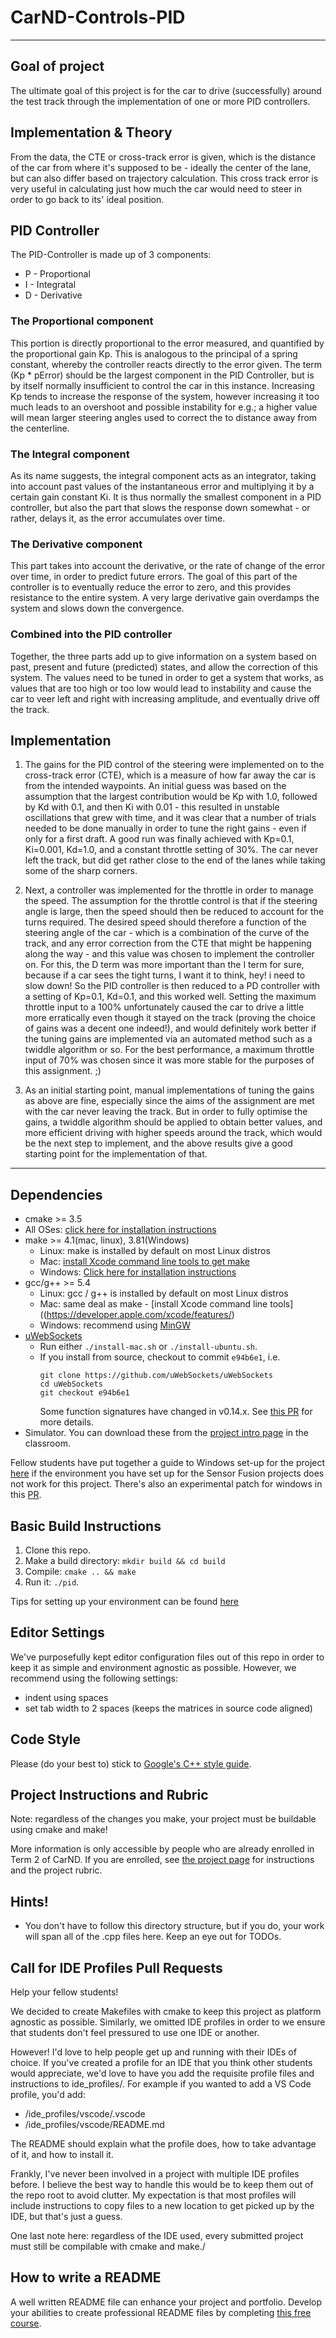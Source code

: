 # CarND-Controls-PID
---
## Goal of project
The ultimate goal of this project is for the car to drive (successfully) around the test track through the implementation of one or more PID controllers.

## Implementation & Theory
From the data, the CTE or cross-track error is given, which is the distance of the car from where it's supposed to be - ideally the center of the lane, but can also differ based on trajectory calculation. This cross track error is very useful in calculating just how much the car would need to steer in order to go back to its' ideal position.

## PID Controller
The PID-Controller is made up of 3 components:
* P - Proportional
* I - Integratal
* D - Derivative

### The Proportional component
This portion is directly proportional to the error measured, and quantified by the proportional gain Kp. This is analogous to the principal of a spring constant, whereby the controller reacts directly to the error given. The term (Kp * pError) should be the largest component in the PID Controller, but is by itself normally insufficient to control the car in this instance.
Increasing Kp tends to increase the response of the system, however increasing it too much leads to an overshoot and possible instability for e.g.; a higher value will mean larger steering angles used to correct the to distance away from the centerline.

### The Integral component
As its name suggests, the integral component acts as an integrator, taking into account past values of the instantaneous error and multiplying it by a certain gain constant Ki. It is thus normally the smallest component in a PID controller, but also the part that slows the response down somewhat - or rather, delays it, as the error accumulates over time.

### The Derivative component
This part takes into account the derivative, or the rate of change of the error over time, in order to predict future errors. The goal of this part of the controller is to eventually reduce the error to zero, and this provides resistance to the entire system.
A very large derivative gain overdamps the system and slows down the convergence.

### Combined into the PID controller
Together, the three parts add up to give information on a system based on past, present and future (predicted) states, and allow the correction of this system. The values need to be tuned in order to get a system that works, as values that are too high or too low would lead to instability and cause the car to veer left and right with increasing amplitude, and eventually drive off the track.

## Implementation
1. The gains for the PID control of the steering were implemented on to the cross-track error (CTE), which is a measure of how far away the car is from the intended waypoints. An initial guess was based on the assumption that the largest contribution would be Kp with 1.0, followed by Kd with 0.1, and then Ki with 0.01 - this resulted in unstable oscillations that grew with time, and it was clear that a number of trials needed to be done manually in order to tune the right gains - even if only for a first draft. A good run was finally achieved with  Kp=0.1, Ki=0.001, Kd=1.0, and a constant throttle setting of 30%. The car never left the track, but did get rather close to the end of the lanes while taking some of the sharp corners.

2. Next, a controller was implemented for the throttle in order to manage the speed. The assumption for the throttle control is that if the steering angle is large, then the speed should then be reduced to account for the turns required. The desired speed should therefore a function of the steering angle of the car - which is a combination of the curve of the track, and any error correction from the CTE that might be happening along the way - and this value was chosen to implement the controller on. For this, the D term was more important than the I term for sure, because if a car sees the tight turns, I want it to think, hey! i need to slow down! So the PID controller is then reduced to a PD controller with a setting of Kp=0.1, Kd=0.1, and this worked well. Setting the maximum throttle input to a 100% unfortunately caused the car to drive a little more erratically even though it stayed on the track (proving the choice of gains was a decent one indeed!), and would definitely work better if the tuning gains are implemented via an automated method such as a twiddle algorithm or so. For the best performance, a maximum throttle input of 70% was chosen since it was more stable for the purposes of this assignment. ;)

3. As an initial starting point, manual implementations of tuning the gains as above are fine, especially since the aims of the assignment are met with the car never leaving the track. But in order to fully optimise the gains, a twiddle algorithm should be applied to obtain better values, and more efficient driving with higher speeds around the track, which would be the next step to implement, and the above results give a good starting point for the implementation of that.

---
## Dependencies

* cmake >= 3.5
 * All OSes: [click here for installation instructions](https://cmake.org/install/)
* make >= 4.1(mac, linux), 3.81(Windows)
  * Linux: make is installed by default on most Linux distros
  * Mac: [install Xcode command line tools to get make](https://developer.apple.com/xcode/features/)
  * Windows: [Click here for installation instructions](http://gnuwin32.sourceforge.net/packages/make.htm)
* gcc/g++ >= 5.4
  * Linux: gcc / g++ is installed by default on most Linux distros
  * Mac: same deal as make - [install Xcode command line tools]((https://developer.apple.com/xcode/features/)
  * Windows: recommend using [MinGW](http://www.mingw.org/)
* [uWebSockets](https://github.com/uWebSockets/uWebSockets)
  * Run either `./install-mac.sh` or `./install-ubuntu.sh`.
  * If you install from source, checkout to commit `e94b6e1`, i.e.
    ```
    git clone https://github.com/uWebSockets/uWebSockets
    cd uWebSockets
    git checkout e94b6e1
    ```
    Some function signatures have changed in v0.14.x. See [this PR](https://github.com/udacity/CarND-MPC-Project/pull/3) for more details.
* Simulator. You can download these from the [project intro page](https://github.com/udacity/self-driving-car-sim/releases) in the classroom.

Fellow students have put together a guide to Windows set-up for the project [here](https://s3-us-west-1.amazonaws.com/udacity-selfdrivingcar/files/Kidnapped_Vehicle_Windows_Setup.pdf) if the environment you have set up for the Sensor Fusion projects does not work for this project. There's also an experimental patch for windows in this [PR](https://github.com/udacity/CarND-PID-Control-Project/pull/3).

## Basic Build Instructions

1. Clone this repo.
2. Make a build directory: `mkdir build && cd build`
3. Compile: `cmake .. && make`
4. Run it: `./pid`.

Tips for setting up your environment can be found [here](https://classroom.udacity.com/nanodegrees/nd013/parts/40f38239-66b6-46ec-ae68-03afd8a601c8/modules/0949fca6-b379-42af-a919-ee50aa304e6a/lessons/f758c44c-5e40-4e01-93b5-1a82aa4e044f/concepts/23d376c7-0195-4276-bdf0-e02f1f3c665d)

## Editor Settings

We've purposefully kept editor configuration files out of this repo in order to
keep it as simple and environment agnostic as possible. However, we recommend
using the following settings:

* indent using spaces
* set tab width to 2 spaces (keeps the matrices in source code aligned)

## Code Style

Please (do your best to) stick to [Google's C++ style guide](https://google.github.io/styleguide/cppguide.html).

## Project Instructions and Rubric

Note: regardless of the changes you make, your project must be buildable using
cmake and make!

More information is only accessible by people who are already enrolled in Term 2
of CarND. If you are enrolled, see [the project page](https://classroom.udacity.com/nanodegrees/nd013/parts/40f38239-66b6-46ec-ae68-03afd8a601c8/modules/f1820894-8322-4bb3-81aa-b26b3c6dcbaf/lessons/e8235395-22dd-4b87-88e0-d108c5e5bbf4/concepts/6a4d8d42-6a04-4aa6-b284-1697c0fd6562)
for instructions and the project rubric.

## Hints!

* You don't have to follow this directory structure, but if you do, your work
  will span all of the .cpp files here. Keep an eye out for TODOs.

## Call for IDE Profiles Pull Requests

Help your fellow students!

We decided to create Makefiles with cmake to keep this project as platform
agnostic as possible. Similarly, we omitted IDE profiles in order to we ensure
that students don't feel pressured to use one IDE or another.

However! I'd love to help people get up and running with their IDEs of choice.
If you've created a profile for an IDE that you think other students would
appreciate, we'd love to have you add the requisite profile files and
instructions to ide_profiles/. For example if you wanted to add a VS Code
profile, you'd add:

* /ide_profiles/vscode/.vscode
* /ide_profiles/vscode/README.md

The README should explain what the profile does, how to take advantage of it,
and how to install it.

Frankly, I've never been involved in a project with multiple IDE profiles
before. I believe the best way to handle this would be to keep them out of the
repo root to avoid clutter. My expectation is that most profiles will include
instructions to copy files to a new location to get picked up by the IDE, but
that's just a guess.

One last note here: regardless of the IDE used, every submitted project must
still be compilable with cmake and make./

## How to write a README
A well written README file can enhance your project and portfolio.  Develop your abilities to create professional README files by completing [this free course](https://www.udacity.com/course/writing-readmes--ud777).
